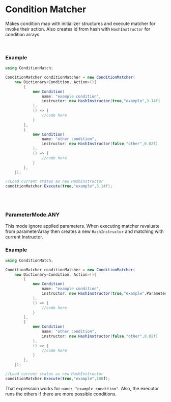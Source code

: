 # Condition Matcher

Makes condition map with initializer structures and execute matcher for invoke their action. Also creates id from hash with `HashInstructor` for condition arrays.

<br>

### Example
```csharp
using ConditionMatch;

ConditionMatcher conditionMatcher = new ConditionMatcher(
    new Dictionary<Condition, Action>(){
        {
            new Condition(
                name: "example condition",
                instructor: new HashInstructor(true,"example",3.14f)
            ),
            () => {
                //code here
            }
        },
        {
            new Condition(
                name: "other condition",
                instructor: new HashInstructor(false,"other",0.02f)
            ),
            () => {
                //code here
            }
        },
    });

//Load current states as new HashInstructor
conditionMatcher.Execute(true,"example",3.14f);

```

<br>
<br>

### ParameterMode.ANY


This mode ignore applied parameters. When executing matcher revaluate from parameterArray then creates a new `HashInstructor` and matching with current Instructor.

### Example

```csharp
using ConditionMatch;

ConditionMatcher conditionMatcher = new ConditionMatcher(
    new Dictionary<Condition, Action>(){
        {
            new Condition(
                name: "example condition",
                instructor: new HashInstructor(true,"example",ParameterMode.ANY)
            ),
            () => {
                //code here
            }
        },
        {
            new Condition(
                name: "other condition",
                instructor: new HashInstructor(false,"other",0.02f)
            ),
            () => {
                //code here
            }
        },
    });

//Load current states as new HashInstructor
conditionMatcher.Execute(true,"example",100f);

```

That expression works for `name: "example condition"`. Also, the executor runs the others if there are more possible conditions.